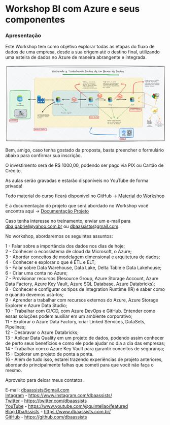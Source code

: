 # Workshop BI com Azure e seus componentes

### Apresentação

Este Workshop tem como objetivo explorar todas as etapas do fluxo de dados de uma empresa, desde a sua origem até o destino final, utilizando uma esteira de dados no Azure de maneira abrangente e integrada.

![Image](./00_DOCUMENTACAO/Documentacao_Projeto_Azure/docs/imagens/01_arquitetura_projeto.png)

Bem, amigo, caso tenha gostado da proposta, basta preencher o formulário abaixo para confirmar sua inscrição.

O investimento será de R$ 1000,00, podendo ser pago via PIX ou Cartão de Crédito.

As aulas serão gravadas e estarão disponíveis no YouTube de forma privada!

Todo material do curso ficará disponível no GitHub -> [Material do Workshop](https://github.com/dbaassists/Projeto_do_Azure_ate_Data_Factory)

E a documentação do projeto que será abordado no Workshop você encontra aqui -> [Documentação Projeto](https://dbaassists.github.io/Projeto_do_Azure_ate_Data_Factory/)

Caso tenha interesse no treinamento, enviar um e-mail para dba.gabriel@yahoo.com.br ou dbaassists@gmail.com.

No workshop, abordaremos os seguintes assuntos:

1 - Falar sobre a importância dos dados nos dias de hoje; <br>
2 - Conhecer o ecossistema de cloud da Microsoft, o Azure; <br>
3 - Abordar conceitos de modelagem dimensional e arquitetura de dados; <br>
4 - Conhecer e explorar o que é ETL e ELT; <br>
5 - Falar sobre Data Warehouse, Data Lake, Delta Table e Data Lakehouse; <br>
6 - Criar uma conta no Azure; <br>
7 - Provisionar recursos (Resource Group, Azure Storage Account, Azure Data Factory, Azure Key Vault, Azure SQL Database, Azure Databricks); <br>
8 - Conhecer e configurar os tipos de Integration Runtime (IR) e saber como e quando devemos usá-los; <br>
9 - Aprender a trabalhar com recursos externos do Azure, Azure Storage Explorer e Azure Data Studio; <br>
10 - Trabalhar com CI/CD, com Azure DevOps e GitHub. Entender como essas soluções podem auxiliar em um ambiente corporativo; <br>
11 - Explorar o Azure Data Factory, criar Linked Services, DataSets, Pipelines; <br>
12 - Desbravar o Azure Databricks; <br>
13 - Aplicar Data Quality em um projeto de dados, podendo assim conhecer de perto seus benefícios e como ele pode ajudar no dia a dia das empresas; <br>
14 - Trabalhar com o Azure Key Vault para garantir conceitos de segurança; <br>
15 - Explorar um projeto de ponta a ponta. <br>
16 - Além de tudo isso, estarei trazendo experiências de projeto anteriores, abordando principalmente falhas que cometi para que você não faça o mesmo. <br>

Aproveito para deixar meus contatos.

E-mail: dbaassists@gmail.com <br>
[Intagram](https://www.instagram.com/dbaassists/) - https://www.instagram.com/dbaassists/ <br>
[Twitter](https://twitter.com/dbaassists) - https://twitter.com/dbaassists <br>
[YouTube](https://www.youtube.com/@quintellao/featured) - https://www.youtube.com/@quintellao/featured <br>
[Blog DbaAssists](https://www.dbaassists.com.br/) - https://www.dbaassists.com.br/ <br>
[GitHub](https://github.com/dbaassists) - https://github.com/dbaassists <br>
